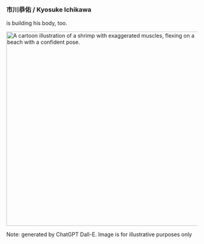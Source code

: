 ### 市川恭佑 / Kyosuke Ichikawa

is building his body, too.

<img width="512" alt="A cartoon illustration of a shrimp with exaggerated muscles, flexing on a beach with a confident pose." src=https://github.com/user-attachments/assets/45f79dcb-05d3-4323-9e39-6eee1486e808>

Note: generated by ChatGPT Dall-E. Image is for illustrative purposes only
